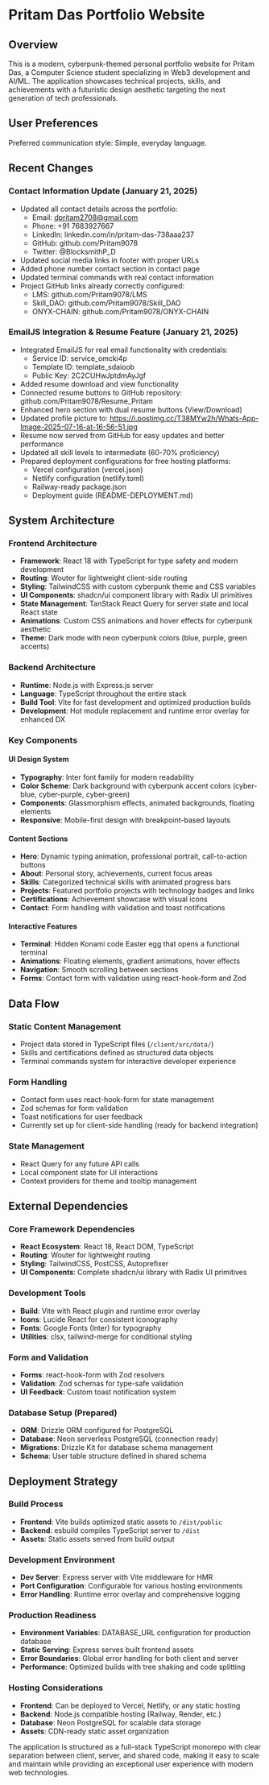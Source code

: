 # Pritam Das Portfolio Website

## Overview

This is a modern, cyberpunk-themed personal portfolio website for Pritam Das, a Computer Science student specializing in Web3 development and AI/ML. The application showcases technical projects, skills, and achievements with a futuristic design aesthetic targeting the next generation of tech professionals.

## User Preferences

Preferred communication style: Simple, everyday language.

## Recent Changes

### Contact Information Update (January 21, 2025)
- Updated all contact details across the portfolio:
  - Email: dpritam2708@gmail.com
  - Phone: +91 7683927667
  - LinkedIn: linkedin.com/in/pritam-das-738aaa237
  - GitHub: github.com/Pritam9078
  - Twitter: @BlocksmithP_D
- Updated social media links in footer with proper URLs
- Added phone number contact section in contact page
- Updated terminal commands with real contact information
- Project GitHub links already correctly configured:
  - LMS: github.com/Pritam9078/LMS
  - Skill_DAO: github.com/Pritam9078/Skill_DAO
  - ONYX-CHAIN: github.com/Pritam9078/ONYX-CHAIN

### EmailJS Integration & Resume Feature (January 21, 2025)
- Integrated EmailJS for real email functionality with credentials:
  - Service ID: service_omcki4p
  - Template ID: template_sdaioob
  - Public Key: 2C2CUHwJptdmAyJgf
- Added resume download and view functionality
- Connected resume buttons to GitHub repository: github.com/Pritam9078/Resume_Pritam
- Enhanced hero section with dual resume buttons (View/Download)
- Updated profile picture to: https://i.postimg.cc/T38MYw2h/Whats-App-Image-2025-07-16-at-16-56-51.jpg
- Resume now served from GitHub for easy updates and better performance
- Updated all skill levels to intermediate (60-70% proficiency)
- Prepared deployment configurations for free hosting platforms:
  - Vercel configuration (vercel.json)
  - Netlify configuration (netlify.toml)
  - Railway-ready package.json
  - Deployment guide (README-DEPLOYMENT.md)

## System Architecture

### Frontend Architecture
- **Framework**: React 18 with TypeScript for type safety and modern development
- **Routing**: Wouter for lightweight client-side routing
- **Styling**: TailwindCSS with custom cyberpunk theme and CSS variables
- **UI Components**: shadcn/ui component library with Radix UI primitives
- **State Management**: TanStack React Query for server state and local React state
- **Animations**: Custom CSS animations and hover effects for cyberpunk aesthetic
- **Theme**: Dark mode with neon cyberpunk colors (blue, purple, green accents)

### Backend Architecture
- **Runtime**: Node.js with Express.js server
- **Language**: TypeScript throughout the entire stack
- **Build Tool**: Vite for fast development and optimized production builds
- **Development**: Hot module replacement and runtime error overlay for enhanced DX

### Key Components

#### UI Design System
- **Typography**: Inter font family for modern readability
- **Color Scheme**: Dark background with cyberpunk accent colors (cyber-blue, cyber-purple, cyber-green)
- **Components**: Glassmorphism effects, animated backgrounds, floating elements
- **Responsive**: Mobile-first design with breakpoint-based layouts

#### Content Sections
- **Hero**: Dynamic typing animation, professional portrait, call-to-action buttons
- **About**: Personal story, achievements, current focus areas
- **Skills**: Categorized technical skills with animated progress bars
- **Projects**: Featured portfolio projects with technology badges and links
- **Certifications**: Achievement showcase with visual icons
- **Contact**: Form handling with validation and toast notifications

#### Interactive Features
- **Terminal**: Hidden Konami code Easter egg that opens a functional terminal
- **Animations**: Floating elements, gradient animations, hover effects
- **Navigation**: Smooth scrolling between sections
- **Forms**: Contact form with validation using react-hook-form and Zod

## Data Flow

### Static Content Management
- Project data stored in TypeScript files (`/client/src/data/`)
- Skills and certifications defined as structured data objects
- Terminal commands system for interactive developer experience

### Form Handling
- Contact form uses react-hook-form for state management
- Zod schemas for form validation
- Toast notifications for user feedback
- Currently set up for client-side handling (ready for backend integration)

### State Management
- React Query for any future API calls
- Local component state for UI interactions
- Context providers for theme and tooltip management

## External Dependencies

### Core Framework Dependencies
- **React Ecosystem**: React 18, React DOM, TypeScript
- **Routing**: Wouter for lightweight routing
- **Styling**: TailwindCSS, PostCSS, Autoprefixer
- **UI Components**: Complete shadcn/ui library with Radix UI primitives

### Development Tools
- **Build**: Vite with React plugin and runtime error overlay
- **Icons**: Lucide React for consistent iconography
- **Fonts**: Google Fonts (Inter) for typography
- **Utilities**: clsx, tailwind-merge for conditional styling

### Form and Validation
- **Forms**: react-hook-form with Zod resolvers
- **Validation**: Zod schemas for type-safe validation
- **UI Feedback**: Custom toast notification system

### Database Setup (Prepared)
- **ORM**: Drizzle ORM configured for PostgreSQL
- **Database**: Neon serverless PostgreSQL (connection ready)
- **Migrations**: Drizzle Kit for database schema management
- **Schema**: User table structure defined in shared schema

## Deployment Strategy

### Build Process
- **Frontend**: Vite builds optimized static assets to `/dist/public`
- **Backend**: esbuild compiles TypeScript server to `/dist`
- **Assets**: Static assets served from build output

### Development Environment
- **Dev Server**: Express server with Vite middleware for HMR
- **Port Configuration**: Configurable for various hosting environments
- **Error Handling**: Runtime error overlay and comprehensive logging

### Production Readiness
- **Environment Variables**: DATABASE_URL configuration for production database
- **Static Serving**: Express serves built frontend assets
- **Error Boundaries**: Global error handling for both client and server
- **Performance**: Optimized builds with tree shaking and code splitting

### Hosting Considerations
- **Frontend**: Can be deployed to Vercel, Netlify, or any static hosting
- **Backend**: Node.js compatible hosting (Railway, Render, etc.)
- **Database**: Neon PostgreSQL for scalable data storage
- **Assets**: CDN-ready static asset organization

The application is structured as a full-stack TypeScript monorepo with clear separation between client, server, and shared code, making it easy to scale and maintain while providing an exceptional user experience with modern web technologies.